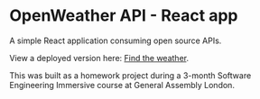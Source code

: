 # OpenWeather API - React app
A simple React application consuming open source APIs.

View a deployed version here: [Find the weather](https://richyarwood.github.io/React-Weather-General-Assembly/#/).

This was built as a homework project during a 3-month Software Engineering Immersive course at General Assembly London.